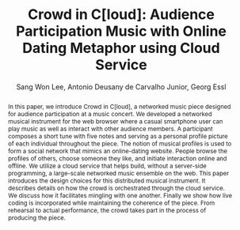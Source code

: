 --- 
  title: "Crowd in C[loud]: Audience Participation Music with Online Dating Metaphor using Cloud Service" 
  abstract: "In this paper, we introduce Crowd in C[loud], a networked music piece designed for audience participation at a music concert. We developed a networked musical instrument for the web browser where a casual smartphone user can play music as well as interact with other audience members. A participant composes a short tune with five notes and serving as a personal profile picture of each individual throughout the piece. The notion of musical profiles is used to form a social network that mimics an online-dating website. People browse the profiles of others, choose someone they like, and initiate interaction online and offline. We utilize a cloud service that helps build, without a server-side programming, a large-scale networked music ensemble on the web. This paper introduces the design choices for this distributed musical instrument. It describes details on how the crowd is orchestrated through the cloud service. We discuss how it facilitates mingling with one another. Finally we show how live coding is incorporated while maintaining the coherence of the piece. From rehearsal to actual performance, the crowd takes part in the process of producing the piece." 
  address: "Atlanta, Georgia" 
  author: "Sang Won Lee, Antonio Deusany de Carvalho Junior, Georg Essl" 
  booktitle: "Proceedings of the International Web Audio Conference" 
  editor: "Jason Freeman, Alexander Lerch, Matthew Paradis" 
  month: "Proceedings of the International Web Audio Conference"
  pages: "1--6" 
  publisher: "Georgia Tech" 
  series: "WAC '16"
  type: "Paper"  
  year: "2016" 
  id: "2016_65" 
  tags: year2016
  media: https://smartech.gatech.edu/bitstream/handle/1853/54594/audience_videostream.html?sequence=8&isAllowed=y 
  pdflink: /_data/papers/pdf/2016/2016_65.pdf
  ISSN: 2663-5844
---